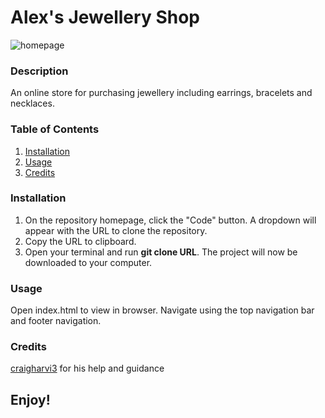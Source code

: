 # Alex's Jewellery Shop

![homepage](homepage.png)

### Description

An online store for purchasing jewellery including earrings, bracelets and necklaces.

### Table of Contents

1. [Installation](#installation)
2. [Usage](#usage)
3. [Credits](#credits)

### Installation

1. On the repository homepage, click the "Code" button. A dropdown will appear with the URL to clone the repository.
2. Copy the URL to clipboard.
3. Open your terminal and run **git clone URL**.
   The project will now be downloaded to your computer.

### Usage

Open index.html to view in browser.
Navigate using the top navigation bar and footer navigation.

### Credits

[craigharvi3](https://github.com/craigharvi3) for his help and guidance

## Enjoy!
